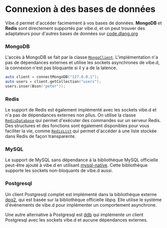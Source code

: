 # Connexion à des bases de données

Vibe.d permet d'accéder facimement à vos bases de données. **MongoDB** et **Redis** sont directement supportés par vibe.d, et on peut trouver des adaptateurs pour d'autres bases de données sur [code.dlang.org](https://code.dlang.org)

### MongoDB

L'accès à MongoDB se fait par la classe [`MongoClient`](http://vibed.org/api/vibe.db.mongo.client/MongoClient). L'implémentation n'a pas de dépendances externes et utilise les sockets asynchrones de vibe.d, la connexion n'est pas bloquante si il y a de la latence.

```d
auto client = connectMongoDB("127.0.0.1");
auto users = client.getCollection("users");
users.inser(Bson("peter"));
```

### Redis

Le support de Redis est également implémenté avec les sockets vibe.d et n'a pas de dépendances externes non pllus. On utilise la classe [`RedisDatabase`](http://vibed.org/api/vibe.db.redis.redis/RedisDatabase) qui permet d'exécuter des commandes sur un serveur Redis. Des structures et des fonctions sont également disponibles pour vous faciliter la vie, comme [`RedisList`](http://vibed.org/api/vibe.db.redis.types/RedisList) qui permet d'accéder à une liste stockée dans Redis de façon transparente.

### MySQL

Le support de MySQL sans dépendance à la bibliothèque MySQL officielle peut-être ajouté à vibe.d en utilisant [mysql-native](http://code.dlang.org/packages/mysql-native). Cette bibliothèque supporte les sockets non-bloquants de vibe.d aussi.

### Postgresql

Un client Postgresql complet est implémenté dans la bibliothèque externe [dpq2](http://code.dlang.org/packages/dpq2), qui est basée sur la bibliothèque officielle *libpq*. Elle utilise le système d'évènements de vibe.d pour implémenter un comportement asynchrone.

Une autre alternative à Postgresql est [ddb](http://code.dlang.org/packages/ddb) qui implémente un client Postgresql avec les sockets vibe.d et aucune dépendances externes.
